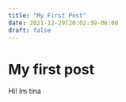 ```yaml
---
title: "My First Post"
date: 2021-12-29T20:02:39-06:00
draft: false
---
```


# My first post

Hi! Im tina
